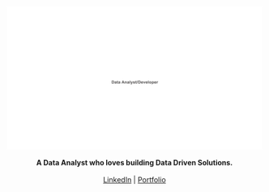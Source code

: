 ![Web 1920 – 1](https://raw.githubusercontent.com/sabik360/sabik360/main/134394698-7b986c22-5829-4f73-ab1f-d3107105f499.png)
<p align="center">
  <b>A Data Analyst who loves building Data Driven Solutions.</b><br> <br>
  <a href="https://www.linkedin.com/in/sabik360/" target="_blank">LinkedIn</a> |
  <a href="https://msabik.online/" target="_blank">Portfolio</a> 
  <br><br>
</p>

<!--
**chetanverma16/chetanverma16** is a ✨ _special_ ✨ repository because its `README.md` (this file) appears on your GitHub profile.

Here are some ideas to get you started:

- 🔭 I’m currently working on ...
- 🌱 I’m currently learning ...
- 👯 I’m looking to collaborate on ...
- 🤔 I’m looking for help with ...
- 💬 Ask me about ...
- 📫 How to reach me: ...
- 😄 Pronouns: ...
- ⚡ Fun fact: ...
-->
